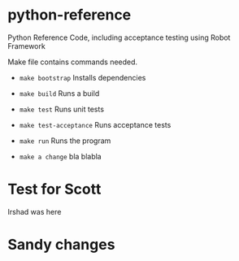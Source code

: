 # python-reference
Python Reference Code, including acceptance testing using Robot Framework


Make file contains commands needed.
* `make bootstrap` Installs dependencies

* `make build` Runs a build

* `make test` Runs unit tests

* `make test-acceptance` Runs acceptance tests

* `make run` Runs the program
* `make a change` bla
blabla

# Test for Scott
Irshad was here
# Sandy changes